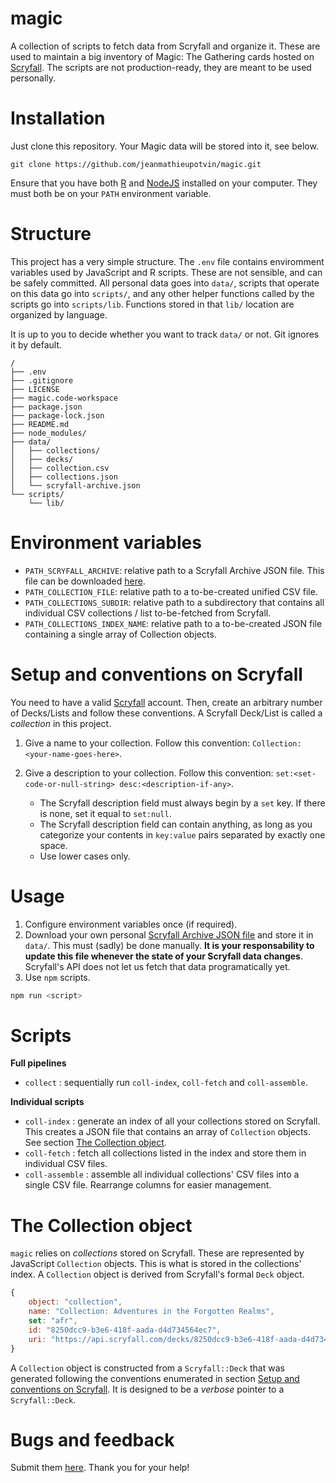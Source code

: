 # magic

A collection of scripts to fetch data from Scryfall and organize it. These are used to maintain a big inventory of Magic: The Gathering cards hosted on [Scryfall](https://scryfall.com/). The scripts are not production-ready, they are meant to be used personally.

# Installation

Just clone this repository. Your Magic data will be stored into it, see below.

```git
git clone https://github.com/jeanmathieupotvin/magic.git
```

Ensure that you have both [R](https://www.r-project.org/) and [NodeJS](https://nodejs.dev/) installed on your computer. They must both be on your `PATH` environment variable.

# Structure

This project has a very simple structure. The `.env` file contains enviromment variables used by JavaScript and R scripts. These are not sensible, and can be safely committed. All personal data goes into `data/`, scripts that operate on this data go into `scripts/`, and any other helper functions called by the scripts go into `scripts/lib`. Functions stored in that `lib/` location are organized by language.

It is up to you to decide whether you want to track `data/` or not. Git ignores it by default.

```
/
├── .env
├── .gitignore
├── LICENSE
├── magic.code-workspace
├── package.json
├── package-lock.json
├── README.md
├── node_modules/
├── data/
│   ├── collections/
│   ├── decks/
│   ├── collection.csv
│   ├── collections.json
│   └── scryfall-archive.json
└── scripts/
    └── lib/
```

# Environment variables

- `PATH_SCRYFALL_ARCHIVE`: relative path to a Scryfall Archive JSON file. This file can be downloaded [here](https://scryfall.com/settings/archive).
- `PATH_COLLECTION_FILE`: relative path to a to-be-created unified CSV file.
- `PATH_COLLECTIONS_SUBDIR`: relative path to a subdirectory that contains all individual CSV collections / list to-be-fetched from Scryfall.
- `PATH_COLLECTIONS_INDEX_NAME`: relative path to a to-be-created JSON file containing a single array of Collection objects.

# Setup and conventions on Scryfall

You need to have a valid [Scryfall](https://scryfall.com/) account. Then, create an arbitrary number of Decks/Lists and follow these conventions. A Scryfall Deck/List is called a *collection* in this project.

1. Give a name to your collection. Follow this convention: `Collection: <your-name-goes-here>`.
2. Give a description to your collection. Follow this convention: `set:<set-code-or-null-string> desc:<description-if-any>`.
    
    - The Scryfall description field must always begin by a `set` key. If there is none, set it equal to `set:null`.
    - The Scryfall description field can contain anything, as long as you categorize your contents in `key:value` pairs separated by exactly one space.
    - Use lower cases only.

# Usage

1. Configure environment variables once (if required).
2. Download your own personal [Scryfall Archive JSON file](https://scryfall.com/settings/archive) and store it in `data/`. This must (sadly) be done manually. **It is your responsability to update this file whenever the state of your Scryfall data changes**. Scryfall's API does not let us fetch that data programatically yet.
3. Use  `npm` scripts.

```bash
npm run <script>
```

# Scripts

**Full pipelines**
- `collect` : sequentially run `coll-index`, `coll-fetch` and `coll-assemble`.

**Individual scripts**
- `coll-index` : generate an index of all your collections stored on Scryfall. This creates a JSON file that contains an array of `Collection` objects. See section [The Collection object](#the-collection-object).
- `coll-fetch` : fetch all collections listed in the index and store them in individual CSV files.
- `coll-assemble` : assemble all individual collections' CSV files into a single CSV file. Rearrange columns for easier management.

# The Collection object

`magic` relies on *collections* stored on Scryfall. These are represented by JavaScript `Collection` objects. This is what is stored in the collections' index. A `Collection` object is derived from Scryfall's formal `Deck` object.

```js
{
    object: "collection",
    name: "Collection: Adventures in the Forgotten Realms",
    set: "afr",
    id: "8250dcc9-b3e6-418f-aada-d4d734564ec7",
    uri: "https://api.scryfall.com/decks/8250dcc9-b3e6-418f-aada-d4d734564ec7"
}
```

A `Collection` object is constructed from a `Scryfall::Deck` that was generated following the conventions enumerated in section [Setup and conventions on Scryfall](#setup-and-conventions-on-scryfall). It is designed to be a *verbose* pointer to a `Scryfall::Deck`.

# Bugs and feedback

Submit them [here](https://github.com/jeanmathieupotvin/magic/issues/new). Thank you for your help!
